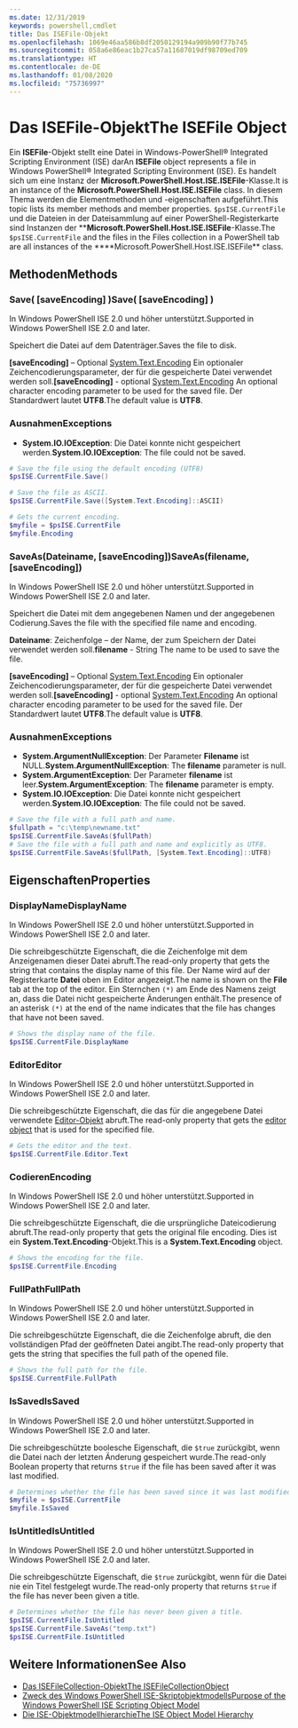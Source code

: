 ```yaml
---
ms.date: 12/31/2019
keywords: powershell,cmdlet
title: Das ISEFile-Objekt
ms.openlocfilehash: 1069e46aa586b8df2050129194a909b90f77b745
ms.sourcegitcommit: 058a6e86eac1b27ca57a11687019df98709ed709
ms.translationtype: HT
ms.contentlocale: de-DE
ms.lasthandoff: 01/08/2020
ms.locfileid: "75736997"
---
```

# <a name="the-isefile-object"></a><span data-ttu-id="c8c4b-103">Das ISEFile-Objekt</span><span class="sxs-lookup"><span data-stu-id="c8c4b-103">The ISEFile Object</span></span>

<span data-ttu-id="c8c4b-104">Ein **ISEFile**-Objekt stellt eine Datei in Windows-PowerShell® Integrated Scripting Environment (ISE) dar</span><span class="sxs-lookup"><span data-stu-id="c8c4b-104">An **ISEFile** object represents a file in Windows PowerShell® Integrated Scripting Environment (ISE).</span></span> <span data-ttu-id="c8c4b-105">Es handelt sich um eine Instanz der **Microsoft.PowerShell.Host.ISE.ISEFile**-Klasse.</span><span class="sxs-lookup"><span data-stu-id="c8c4b-105">It is an instance of the **Microsoft.PowerShell.Host.ISE.ISEFile** class.</span></span> <span data-ttu-id="c8c4b-106">In diesem Thema werden die Elementmethoden und -eigenschaften aufgeführt.</span><span class="sxs-lookup"><span data-stu-id="c8c4b-106">This topic lists its member methods and member properties.</span></span> <span data-ttu-id="c8c4b-107">`$psISE.CurrentFile` und die Dateien in der Dateisammlung auf einer PowerShell-Registerkarte sind Instanzen der \*\***Microsoft.PowerShell.Host.ISE.ISEFile**-Klasse.</span><span class="sxs-lookup"><span data-stu-id="c8c4b-107">The `$psISE.CurrentFile` and the files in the Files collection in a PowerShell tab are all instances of the \*\*\*\*Microsoft.PowerShell.Host.ISE.ISEFile\*\* class.</span></span>

## <a name="methods"></a><span data-ttu-id="c8c4b-108">Methoden</span><span class="sxs-lookup"><span data-stu-id="c8c4b-108">Methods</span></span>

### <a name="save-saveencoding-"></a><span data-ttu-id="c8c4b-109">Save\( \[saveEncoding\] \)</span><span class="sxs-lookup"><span data-stu-id="c8c4b-109">Save\( \[saveEncoding\] \)</span></span>

<span data-ttu-id="c8c4b-110">In Windows PowerShell ISE 2.0 und höher unterstützt.</span><span class="sxs-lookup"><span data-stu-id="c8c4b-110">Supported in Windows PowerShell ISE 2.0 and later.</span></span>

<span data-ttu-id="c8c4b-111">Speichert die Datei auf dem Datenträger.</span><span class="sxs-lookup"><span data-stu-id="c8c4b-111">Saves the file to disk.</span></span>

<span data-ttu-id="c8c4b-112">**\[saveEncoding\]** – Optional [System.Text.Encoding](https://msdn.microsoft.com/library/system.text.encoding.aspx) Ein optionaler Zeichencodierungsparameter, der für die gespeicherte Datei verwendet werden soll.</span><span class="sxs-lookup"><span data-stu-id="c8c4b-112">**\[saveEncoding\]** - optional [System.Text.Encoding](https://msdn.microsoft.com/library/system.text.encoding.aspx) An optional character encoding parameter to be used for the saved file.</span></span> <span data-ttu-id="c8c4b-113">Der Standardwert lautet **UTF8**.</span><span class="sxs-lookup"><span data-stu-id="c8c4b-113">The default value is **UTF8**.</span></span>

### <a name="exceptions"></a><span data-ttu-id="c8c4b-114">Ausnahmen</span><span class="sxs-lookup"><span data-stu-id="c8c4b-114">Exceptions</span></span>

- <span data-ttu-id="c8c4b-115">**System.IO.IOException**: Die Datei konnte nicht gespeichert werden.</span><span class="sxs-lookup"><span data-stu-id="c8c4b-115">**System.IO.IOException**: The file could not be saved.</span></span>

```powershell
# Save the file using the default encoding (UTF8)
$psISE.CurrentFile.Save()

# Save the file as ASCII.
$psISE.CurrentFile.Save([System.Text.Encoding]::ASCII)

# Gets the current encoding.
$myfile = $psISE.CurrentFile
$myfile.Encoding
```

### <a name="saveasfilename-saveencoding"></a><span data-ttu-id="c8c4b-116">SaveAs\(Dateiname, \[saveEncoding\]\)</span><span class="sxs-lookup"><span data-stu-id="c8c4b-116">SaveAs\(filename, \[saveEncoding\]\)</span></span>

<span data-ttu-id="c8c4b-117">In Windows PowerShell ISE 2.0 und höher unterstützt.</span><span class="sxs-lookup"><span data-stu-id="c8c4b-117">Supported in Windows PowerShell ISE 2.0 and later.</span></span>

<span data-ttu-id="c8c4b-118">Speichert die Datei mit dem angegebenen Namen und der angegebenen Codierung.</span><span class="sxs-lookup"><span data-stu-id="c8c4b-118">Saves the file with the specified file name and encoding.</span></span>

<span data-ttu-id="c8c4b-119">**Dateiname**: Zeichenfolge – der Name, der zum Speichern der Datei verwendet werden soll.</span><span class="sxs-lookup"><span data-stu-id="c8c4b-119">**filename** - String The name to be used to save the file.</span></span>

<span data-ttu-id="c8c4b-120">**\[saveEncoding\]** – Optional [System.Text.Encoding](https://msdn.microsoft.com/library/system.text.encoding.aspx) Ein optionaler Zeichencodierungsparameter, der für die gespeicherte Datei verwendet werden soll.</span><span class="sxs-lookup"><span data-stu-id="c8c4b-120">**\[saveEncoding\]** - optional [System.Text.Encoding](https://msdn.microsoft.com/library/system.text.encoding.aspx) An optional character encoding parameter to be used for the saved file.</span></span> <span data-ttu-id="c8c4b-121">Der Standardwert lautet **UTF8**.</span><span class="sxs-lookup"><span data-stu-id="c8c4b-121">The default value is **UTF8**.</span></span>

### <a name="exceptions"></a><span data-ttu-id="c8c4b-122">Ausnahmen</span><span class="sxs-lookup"><span data-stu-id="c8c4b-122">Exceptions</span></span>

- <span data-ttu-id="c8c4b-123">**System.ArgumentNullException**: Der Parameter **Filename** ist NULL.</span><span class="sxs-lookup"><span data-stu-id="c8c4b-123">**System.ArgumentNullException**: The **filename** parameter is null.</span></span>
- <span data-ttu-id="c8c4b-124">**System.ArgumentException**: Der Parameter **filename** ist leer.</span><span class="sxs-lookup"><span data-stu-id="c8c4b-124">**System.ArgumentException**: The **filename** parameter is empty.</span></span>
- <span data-ttu-id="c8c4b-125">**System.IO.IOException**: Die Datei konnte nicht gespeichert werden.</span><span class="sxs-lookup"><span data-stu-id="c8c4b-125">**System.IO.IOException**: The file could not be saved.</span></span>

```powershell
# Save the file with a full path and name.
$fullpath = "c:\temp\newname.txt"
$psISE.CurrentFile.SaveAs($fullPath)
# Save the file with a full path and name and explicitly as UTF8.
$psISE.CurrentFile.SaveAs($fullPath, [System.Text.Encoding]::UTF8)
```

## <a name="properties"></a><span data-ttu-id="c8c4b-126">Eigenschaften</span><span class="sxs-lookup"><span data-stu-id="c8c4b-126">Properties</span></span>

### <a name="displayname"></a><span data-ttu-id="c8c4b-127">DisplayName</span><span class="sxs-lookup"><span data-stu-id="c8c4b-127">DisplayName</span></span>

<span data-ttu-id="c8c4b-128">In Windows PowerShell ISE 2.0 und höher unterstützt.</span><span class="sxs-lookup"><span data-stu-id="c8c4b-128">Supported in Windows PowerShell ISE 2.0 and later.</span></span>

<span data-ttu-id="c8c4b-129">Die schreibgeschützte Eigenschaft, die die Zeichenfolge mit dem Anzeigenamen dieser Datei abruft.</span><span class="sxs-lookup"><span data-stu-id="c8c4b-129">The read-only property that gets the string that contains the display name of this file.</span></span> <span data-ttu-id="c8c4b-130">Der Name wird auf der Registerkarte **Datei** oben im Editor angezeigt.</span><span class="sxs-lookup"><span data-stu-id="c8c4b-130">The name is shown on the **File** tab at the top of the editor.</span></span> <span data-ttu-id="c8c4b-131">Ein Sternchen `(*)` am Ende des Namens zeigt an, dass die Datei nicht gespeicherte Änderungen enthält.</span><span class="sxs-lookup"><span data-stu-id="c8c4b-131">The presence of an asterisk `(*)` at the end of the name indicates that the file has changes that have not been saved.</span></span>

```powershell
# Shows the display name of the file.
$psISE.CurrentFile.DisplayName
```

### <a name="editor"></a><span data-ttu-id="c8c4b-132">Editor</span><span class="sxs-lookup"><span data-stu-id="c8c4b-132">Editor</span></span>

<span data-ttu-id="c8c4b-133">In Windows PowerShell ISE 2.0 und höher unterstützt.</span><span class="sxs-lookup"><span data-stu-id="c8c4b-133">Supported in Windows PowerShell ISE 2.0 and later.</span></span>

<span data-ttu-id="c8c4b-134">Die schreibgeschützte Eigenschaft, die das für die angegebene Datei verwendete [Editor-Objekt](The-ISEEditor-Object.md) abruft.</span><span class="sxs-lookup"><span data-stu-id="c8c4b-134">The read-only property that gets the [editor object](The-ISEEditor-Object.md) that is used for the specified file.</span></span>

```powershell
# Gets the editor and the text.
$psISE.CurrentFile.Editor.Text
```

### <a name="encoding"></a><span data-ttu-id="c8c4b-135">Codieren</span><span class="sxs-lookup"><span data-stu-id="c8c4b-135">Encoding</span></span>

<span data-ttu-id="c8c4b-136">In Windows PowerShell ISE 2.0 und höher unterstützt.</span><span class="sxs-lookup"><span data-stu-id="c8c4b-136">Supported in Windows PowerShell ISE 2.0 and later.</span></span>

<span data-ttu-id="c8c4b-137">Die schreibgeschützte Eigenschaft, die die ursprüngliche Dateicodierung abruft.</span><span class="sxs-lookup"><span data-stu-id="c8c4b-137">The read-only property that gets the original file encoding.</span></span> <span data-ttu-id="c8c4b-138">Dies ist ein **System.Text.Encoding**-Objekt.</span><span class="sxs-lookup"><span data-stu-id="c8c4b-138">This is a **System.Text.Encoding** object.</span></span>

```powershell
# Shows the encoding for the file.
$psISE.CurrentFile.Encoding
```

### <a name="fullpath"></a><span data-ttu-id="c8c4b-139">FullPath</span><span class="sxs-lookup"><span data-stu-id="c8c4b-139">FullPath</span></span>

<span data-ttu-id="c8c4b-140">In Windows PowerShell ISE 2.0 und höher unterstützt.</span><span class="sxs-lookup"><span data-stu-id="c8c4b-140">Supported in Windows PowerShell ISE 2.0 and later.</span></span>

<span data-ttu-id="c8c4b-141">Die schreibgeschützte Eigenschaft, die die Zeichenfolge abruft, die den vollständigen Pfad der geöffneten Datei angibt.</span><span class="sxs-lookup"><span data-stu-id="c8c4b-141">The read-only property that gets the string that specifies the full path of the opened file.</span></span>

```powershell
# Shows the full path for the file.
$psISE.CurrentFile.FullPath
```

### <a name="issaved"></a><span data-ttu-id="c8c4b-142">IsSaved</span><span class="sxs-lookup"><span data-stu-id="c8c4b-142">IsSaved</span></span>

<span data-ttu-id="c8c4b-143">In Windows PowerShell ISE 2.0 und höher unterstützt.</span><span class="sxs-lookup"><span data-stu-id="c8c4b-143">Supported in Windows PowerShell ISE 2.0 and later.</span></span>

<span data-ttu-id="c8c4b-144">Die schreibgeschützte boolesche Eigenschaft, die `$true` zurückgibt, wenn die Datei nach der letzten Änderung gespeichert wurde.</span><span class="sxs-lookup"><span data-stu-id="c8c4b-144">The read-only Boolean property that returns `$true` if the file has been saved after it was last modified.</span></span>

```powershell
# Determines whether the file has been saved since it was last modified.
$myfile = $psISE.CurrentFile
$myfile.IsSaved
```

### <a name="isuntitled"></a><span data-ttu-id="c8c4b-145">IsUntitled</span><span class="sxs-lookup"><span data-stu-id="c8c4b-145">IsUntitled</span></span>

<span data-ttu-id="c8c4b-146">In Windows PowerShell ISE 2.0 und höher unterstützt.</span><span class="sxs-lookup"><span data-stu-id="c8c4b-146">Supported in Windows PowerShell ISE 2.0 and later.</span></span>

<span data-ttu-id="c8c4b-147">Die schreibgeschützte Eigenschaft, die `$true` zurückgibt, wenn für die Datei nie ein Titel festgelegt wurde.</span><span class="sxs-lookup"><span data-stu-id="c8c4b-147">The read-only property that returns `$true` if the file has never been given a title.</span></span>

```powershell
# Determines whether the file has never been given a title.
$psISE.CurrentFile.IsUntitled
$psISE.CurrentFile.SaveAs("temp.txt")
$psISE.CurrentFile.IsUntitled
```

## <a name="see-also"></a><span data-ttu-id="c8c4b-148">Weitere Informationen</span><span class="sxs-lookup"><span data-stu-id="c8c4b-148">See Also</span></span>

- [<span data-ttu-id="c8c4b-149">Das ISEFileCollection-Objekt</span><span class="sxs-lookup"><span data-stu-id="c8c4b-149">The ISEFileCollectionObject</span></span>](The-ISEFileCollection-Object.md)
- [<span data-ttu-id="c8c4b-150">Zweck des Windows PowerShell ISE-Skriptobjektmodells</span><span class="sxs-lookup"><span data-stu-id="c8c4b-150">Purpose of the Windows PowerShell ISE Scripting Object Model</span></span>](Purpose-of-the-Windows-PowerShell-ISE-Scripting-Object-Model.md)
- [<span data-ttu-id="c8c4b-151">Die ISE-Objektmodellhierarchie</span><span class="sxs-lookup"><span data-stu-id="c8c4b-151">The ISE Object Model Hierarchy</span></span>](The-ISE-Object-Model-Hierarchy.md)
